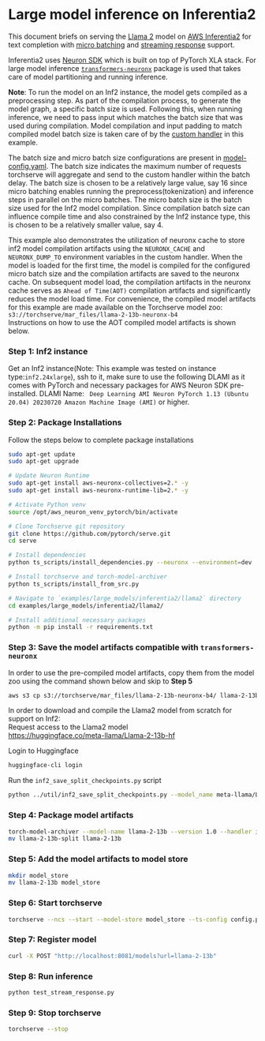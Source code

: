 # Large model inference on Inferentia2

This document briefs on serving the [Llama 2](https://huggingface.co/meta-llama) model on [AWS Inferentia2](https://aws.amazon.com/ec2/instance-types/inf2/) for text completion with [micro batching](https://github.com/pytorch/serve/tree/96450b9d0ab2a7290221f0e07aea5fda8a83efaf/examples/micro_batching) and [streaming response](https://github.com/pytorch/serve/blob/96450b9d0ab2a7290221f0e07aea5fda8a83efaf/docs/inference_api.md#curl-example-1) support.

Inferentia2 uses [Neuron SDK](https://aws.amazon.com/machine-learning/neuron/) which is built on top of PyTorch XLA stack. For large model inference [`transformers-neuronx`](https://github.com/aws-neuron/transformers-neuronx) package is used that takes care of model partitioning and running inference.

**Note**: To run the model on an Inf2 instance, the model gets compiled as a preprocessing step. As part of the compilation process, to generate the model graph, a specific batch size is used. Following this, when running inference, we need to pass input which matches the batch size that was used during compilation. Model compilation and input padding to match compiled model batch size is taken care of by the [custom handler](inf2_handler.py) in this example.

The batch size and micro batch size configurations are present in [model-config.yaml](model-config.yaml). The batch size indicates the maximum number of requests torchserve will aggregate and send to the custom handler within the batch delay.
The batch size is chosen to be a relatively large value, say 16 since micro batching enables running the preprocess(tokenization) and inference steps in parallel on the micro batches. The micro batch size is the batch size used for the Inf2 model compilation.
Since compilation batch size can influence compile time and also constrained by the Inf2 instance type, this is chosen to be a relatively smaller value, say 4.

This example also demonstrates the utilization of neuronx cache to store inf2 model compilation artifacts using the `NEURONX_CACHE` and `NEURONX_DUMP_TO` environment variables in the custom handler.
When the model is loaded for the first time, the model is compiled for the configured micro batch size and the compilation artifacts are saved to the neuronx cache.
On subsequent model load, the compilation artifacts in the neuronx cache serves as `Ahead of Time(AOT)` compilation artifacts and significantly reduces the model load time.
For convenience, the compiled model artifacts for this example are made available on the Torchserve model zoo: `s3://torchserve/mar_files/llama-2-13b-neuronx-b4`\
Instructions on how to use the AOT compiled model artifacts is shown below.

### Step 1: Inf2 instance

Get an Inf2 instance(Note: This example was tested on instance type:`inf2.24xlarge`), ssh to it, make sure to use the following DLAMI as it comes with PyTorch and necessary packages for AWS Neuron SDK pre-installed.
DLAMI Name: ` Deep Learning AMI Neuron PyTorch 1.13 (Ubuntu 20.04) 20230720 Amazon Machine Image (AMI)` or higher.

### Step 2: Package Installations

Follow the steps below to complete package installations

```bash
sudo apt-get update
sudo apt-get upgrade

# Update Neuron Runtime
sudo apt-get install aws-neuronx-collectives=2.* -y
sudo apt-get install aws-neuronx-runtime-lib=2.* -y

# Activate Python venv
source /opt/aws_neuron_venv_pytorch/bin/activate

# Clone Torchserve git repository
git clone https://github.com/pytorch/serve.git
cd serve

# Install dependencies
python ts_scripts/install_dependencies.py --neuronx --environment=dev

# Install torchserve and torch-model-archiver
python ts_scripts/install_from_src.py

# Navigate to `examples/large_models/inferentia2/llama2` directory
cd examples/large_models/inferentia2/llama2/

# Install additional necessary packages
python -m pip install -r requirements.txt
```

### Step 3: Save the model artifacts compatible with `transformers-neuronx`
In order to use the pre-compiled model artifacts, copy them from the model zoo using the command shown below and skip to **Step 5**
```bash
aws s3 cp s3://torchserve/mar_files/llama-2-13b-neuronx-b4/ llama-2-13b --recursive
```

In order to download and compile the Llama2 model from scratch for support on Inf2:\
Request access to the Llama2 model\
https://huggingface.co/meta-llama/Llama-2-13b-hf

Login to Huggingface
```bash
huggingface-cli login
```

Run the `inf2_save_split_checkpoints.py` script
```bash
python ../util/inf2_save_split_checkpoints.py --model_name meta-llama/Llama-2-13b-hf --save_path './llama-2-13b-split'
```


### Step 4: Package model artifacts

```bash
torch-model-archiver --model-name llama-2-13b --version 1.0 --handler inf2_handler.py -r requirements.txt --config-file model-config.yaml --archive-format no-archive
mv llama-2-13b-split llama-2-13b
```

### Step 5: Add the model artifacts to model store

```bash
mkdir model_store
mv llama-2-13b model_store
```

### Step 6: Start torchserve

```bash
torchserve --ncs --start --model-store model_store --ts-config config.properties
```

### Step 7: Register model

```bash
curl -X POST "http://localhost:8081/models?url=llama-2-13b"
```

### Step 8: Run inference

```bash
python test_stream_response.py
```

### Step 9: Stop torchserve

```bash
torchserve --stop
```

